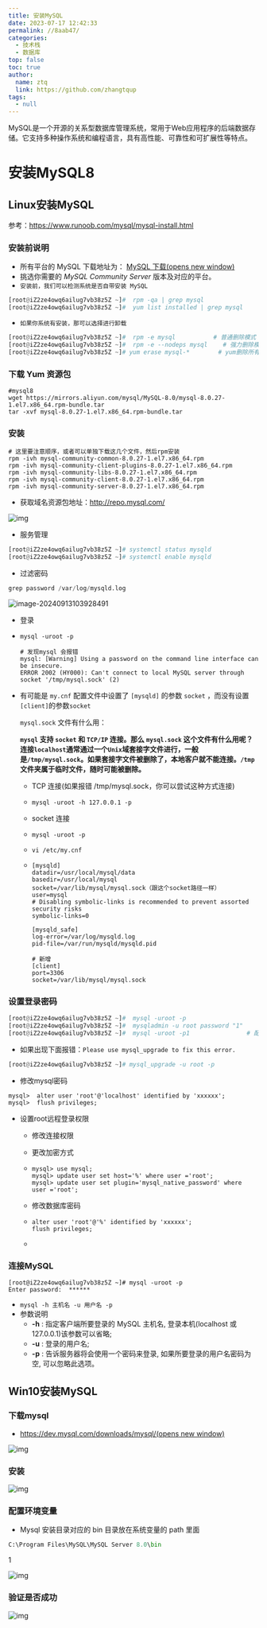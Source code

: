 ```yaml
---
title: 安装MySQL
date: 2023-07-17 12:42:33
permalink: //8aab47/
categories: 
  - 技术栈
  - 数据库
top: false
toc: true
author: 
  name: ztq
  link: https://github.com/zhangtqup
tags: 
  - null
---
```


MySQL是一个开源的关系型数据库管理系统，常用于Web应用程序的后端数据存储。它支持多种操作系统和编程语言，具有高性能、可靠性和可扩展性等特点。

<!-- more -->

# 安装MySQL8





## Linux安装MySQL

参考：https://www.runoob.com/mysql/mysql-install.html

###  安装前说明

- 所有平台的 MySQL 下载地址为： [MySQL 下载(opens new window)](https://dev.mysql.com/downloads/mysql/)
- 挑选你需要的 *MySQL Community Server* 版本及对应的平台。
- `安装前，我们可以检测系统是否自带安装 MySQL`

```python
[root@iZ2ze4owq6ailug7vb38z5Z ~]#  rpm -qa | grep mysql
[root@iZ2ze4owq6ailug7vb38z5Z ~]#  yum list installed | grep mysql
```



- `如果你系统有安装，那可以选择进行卸载`

```python
[root@iZ2ze4owq6ailug7vb38z5Z ~]#  rpm -e mysql　         # 普通删除模式
[root@iZ2ze4owq6ailug7vb38z5Z ~]#  rpm -e --nodeps mysql　　 # 强力删除模式，如果使用上面命令删除时，提示有依赖的其它文件，则用该命令可以对其进行强力删除
[root@iZ2ze4owq6ailug7vb38z5Z ~]# yum erase mysql-*        # yum删除所有mysql相关包
```



###  下载 Yum 资源包

```shell
#mysql8
wget https://mirrors.aliyun.com/mysql/MySQL-8.0/mysql-8.0.27-1.el7.x86_64.rpm-bundle.tar
tar -xvf mysql-8.0.27-1.el7.x86_64.rpm-bundle.tar
```



### 安装



```
# 这里要注意顺序，或者可以单独下载这几个文件，然后rpm安装
rpm -ivh mysql-community-common-8.0.27-1.el7.x86_64.rpm
rpm -ivh mysql-community-client-plugins-8.0.27-1.el7.x86_64.rpm
rpm -ivh mysql-community-libs-8.0.27-1.el7.x86_64.rpm
rpm -ivh mysql-community-client-8.0.27-1.el7.x86_64.rpm
rpm -ivh mysql-community-server-8.0.27-1.el7.x86_64.rpm
```



- 获取域名资源包地址：http://repo.mysql.com/

![img](https://zhangtq-blog.oss-cn-hangzhou.aliyuncs.com/content_picture/image-20210216111625482.317c5266.png)

- 服务管理

```python
[root@iZ2ze4owq6ailug7vb38z5Z ~]# systemctl status mysqld
[root@iZ2ze4owq6ailug7vb38z5Z ~]# systemctl enable mysqld
```

- 过滤密码

```python
grep password /var/log/mysqld.log
```

![image-20240913103928491](https://zhangtq-blog.oss-cn-hangzhou.aliyuncs.com/content_picture/image-20240913103928491.png)

- 登录

- ```shell
  mysql -uroot -p
  
  # 发现mysql 会报错
  mysql: [Warning] Using a password on the command line interface can be insecure.
  ERROR 2002 (HY000): Can't connect to local MySQL server through socket '/tmp/mysql.sock' (2)
  ```

- 有可能是 `my.cnf` 配置文件中设置了 `[mysqld]` 的参数 `socket` ，而没有设置`[client]`的参数`socket`

  `mysql.sock` 文件有什么用：

  **`mysql` 支持 `socket` 和 `TCP/IP` 连接。那么 `mysql.sock` 这个文件有什么用呢？连接`localhost`通常通过一个`Unix`域套接字文件进行，一般是`/tmp/mysql.sock`。如果套接字文件被删除了，本地客户就不能连接。`/tmp` 文件夹属于临时文件，随时可能被删除。**

  - TCP 连接(如果报错 /tmp/mysql.sock，你可以尝试这种方式连接)

  - ```shell
    mysql -uroot -h 127.0.0.1 -p
    ```

  - socket 连接

  - ```shell
    mysql -uroot -p
    ```

  - ```shell
    vi /etc/my.cnf
    ```

  - ```shell
    [mysqld]
    datadir=/usr/local/mysql/data
    basedir=/usr/local/mysql
    socket=/var/lib/mysql/mysql.sock（跟这个socket路径一样）
    user=mysql
    # Disabling symbolic-links is recommended to prevent assorted security risks
    symbolic-links=0
    
    [mysqld_safe]
    log-error=/var/log/mysqld.log
    pid-file=/var/run/mysqld/mysqld.pid
    
    # 新增
    [client]
    port=3306
    socket=/var/lib/mysql/mysql.sock
    ```

    



###  设置登录密码

```python
[root@iZ2ze4owq6ailug7vb38z5Z ~]#  mysql -uroot -p
[root@iZ2ze4owq6ailug7vb38z5Z ~]#  mysqladmin -u root password "1"      # 给root用户配置密码：1
[root@iZ2ze4owq6ailug7vb38z5Z ~]#  mysql -uroot -p1                # 配置完密码后必须使用密码登录
```



- 如果出现下面报错：`Please use mysql_upgrade to fix this error.`

```python
[root@iZ2ze4owq6ailug7vb38z5Z ~]# mysql_upgrade -u root -p
```

- 修改mysql密码

```text
mysql>  alter user 'root'@'localhost' identified by 'xxxxxx';
mysql>  flush privileges; 
```

- 设置root远程登录权限

  - 修改连接权限

  - 更改加密方式

  - ```shell
    mysql> use mysql;
    mysql> update user set host='%' where user ='root';
    mysql> update user set plugin='mysql_native_password' where user ='root';
    ```

  - 修改数据库密码

  - ```shell
    alter user 'root'@'%' identified by 'xxxxxx';
    flush privileges;
    ```

  - 



### 连接MySQL

```text
[root@iZ2ze4owq6ailug7vb38z5Z ~]# mysql -uroot -p
Enter password:  ******
```

- `mysql -h 主机名 -u 用户名 -p`
- 参数说明
  - **-h** : 指定客户端所要登录的 MySQL 主机名, 登录本机(localhost 或 127.0.0.1)该参数可以省略;
  - **-u** : 登录的用户名;
  - **-p** : 告诉服务器将会使用一个密码来登录, 如果所要登录的用户名密码为空, 可以忽略此选项。

## Win10安装MySQL

###  下载mysql

- [https://dev.mysql.com/downloads/mysql/(opens new window)](https://dev.mysql.com/downloads/mysql/)

![img](https://zhangtq-blog.oss-cn-hangzhou.aliyuncs.com/content_picture/image-20210524205214163.c28fee7d.png)

###  安装

![img](https://zhangtq-blog.oss-cn-hangzhou.aliyuncs.com/content_picture/image-20210524211018939.27a33a50.png)

###  配置环境变量

- Mysql 安装目录对应的 bin 目录放在系统变量的 path 里面

```python
C:\Program Files\MySQL\MySQL Server 8.0\bin
```

1

![img](https://zhangtq-blog.oss-cn-hangzhou.aliyuncs.com/content_picture/image-20210524211129838.e99a07e7.png)

###  验证是否成功

![img](https://zhangtq-blog.oss-cn-hangzhou.aliyuncs.com/content_picture/image-20210524211318224.0fd4d2ef.png)
